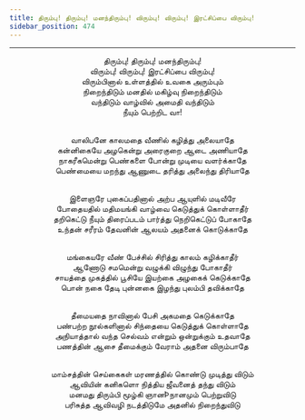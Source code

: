 ```yaml
---
title: திரும்பு! திரும்பு! மனந்திரும்பு! விரும்பு! விரும்பு! இரட்சிப்பை விரும்பு!
sidebar_position: 474
---
```


---
<center>
திரும்பு! திரும்பு! மனந்திரும்பு!<br/>
விரும்பு! விரும்பு! இரட்சிப்பை விரும்பு!<br/>
விரும்பினால் உள்ளத்தில் உவகை அரும்பும்<br/>
நிறைந்திடும் மனதில் மகிழ்வு நிறைந்திடும்<br/>
வந்திடும் வாழ்வில் அமைதி வந்திடும்<br/>
நீயும் பெற்றிட வா!<br/><br/>

வாலிபனே காலமதை வீணில் கழித்து அலையாதே<br/>
கன்னிகையே அழகென்று அரைகுறை ஆடை அணியாதே<br/>
நாகரீகமென்று பெண்களை போன்று முடியை வளர்க்காதே<br/>
பெண்மையை மறந்து ஆணுடை தரித்து அலைந்து திரியாதே<br/><br/>

இளைஞரே புகைப்பதினால் அற்ப ஆயுளில் மடிவீரே<br/>
போதையதில் மதிமயங்கி வாழ்வை கெடுத்துக் கொள்ளாதீர்<br/>
தறிகெட்டு நீயும் திரைப்படம் பார்த்து நெறிகெட்டுப் போகாதே<br/>
உந்தன் சரீரம் தேவனின் ஆலயம் அதனைக் கொடுக்காதே<br/><br/>

மங்கையரே வீண் பேச்சில் சிரித்து காலம் கழிக்காதீர்<br/>
ஆணோடு சமமென்று வழுக்கி விழுந்து போகாதீர்<br/>
சாயத்தை முகத்தில் பூசியே இயற்கை அழகைக் கெடுக்காதே<br/>
பொன் நகை தேடி புன்னகை இழந்து புலம்பி தவிக்காதே<br/><br/>

தீமையதை நாவினால் பேசி அகமதை கெடுக்காதே<br/>
பண்பற்ற நூல்களினால் சிந்தையை கெடுத்துக் கொள்ளாதே<br/>
அநியாத்தால் வந்த செல்வம் என்றும் ஒன்றுக்கும் உதவாதே<br/>
பணத்தின் ஆசை தீமைக்கும் வேராம் அதனை விரும்பாதே<br/><br/>

மாம்சத்தின் செய்கைகள் மரணத்தில் கொண்டு முடித்து விடும்<br/>
ஆவியின் கனிகளொ நித்திய ஜீவனைத் தந்து விடும்<br/>
மனமது திரும்பி மூழ்கி ஞானÞநானமும் பெற்றுவிடு<br/>
பரிசுத்த ஆவிவழி நடத்திடுமே அதனில் நிறைந்துவிடு
</center>
